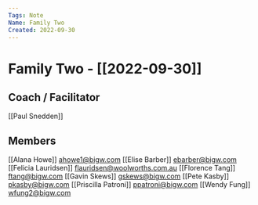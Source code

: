 ```yaml
---
Tags: Note
Name: Family Two
Created: 2022-09-30
---
```

# Family Two - [[2022-09-30]]
## Coach / Facilitator
[[Paul Snedden]]

## Members
[[Alana Howe]] <ahowe1@bigw.com>
[[Elise Barber]] <ebarber@bigw.com>
[[Felicia Lauridsen]] <flauridsen@woolworths.com.au>
[[Florence Tang]] <ftang@bigw.com>
[[Gavin Skews]] <gskews@bigw.com>
[[Pete Kasby]] <pkasby@bigw.com>
[[Priscilla Patroni]] <ppatroni@bigw.com>
[[Wendy Fung]] <wfung2@bigw.com>
